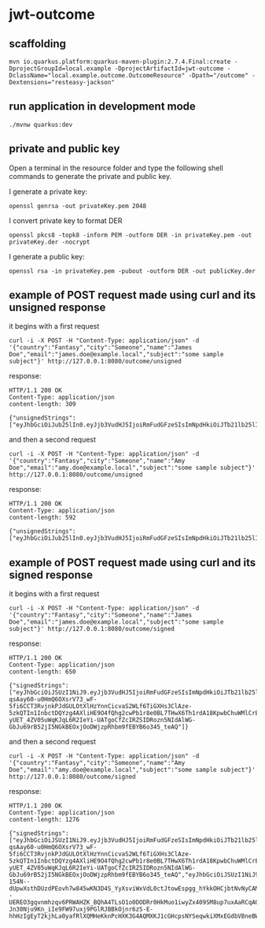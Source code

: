 # jwt-outcome

## scaffolding

```shell
mvn io.quarkus.platform:quarkus-maven-plugin:2.7.4.Final:create -DprojectGroupId=local.example -DprojectArtifactId=jwt-outcome -DclassName="local.example.outcome.OutcomeResource" -Dpath="/outcome" -Dextensions="resteasy-jackson"
```

## run application in development mode

```shell
./mvnw quarkus:dev
```

## private and public key

Open a terminal in the resource folder and type the following shell commands to generate the private and public key.

I generate a private key:

```shell
openssl genrsa -out privateKey.pem 2048
```

I convert private key to format DER

```shell
openssl pkcs8 -topk8 -inform PEM -outform DER -in privateKey.pem -out privateKey.der -nocrypt
```

I generate a public key:

```shell
openssl rsa -in privateKey.pem -pubout -outform DER -out publicKey.der
```

## example of POST request made using curl and its unsigned response

it begins with a first request

```shell
curl -i -X POST -H "Content-Type: application/json" -d '{"country":"Fantasy","city":"Someone","name":"James Doe","email":"james.doe@example.local","subject":"some sample subject"}' http://127.0.0.1:8080/outcome/unsigned
```

response:

```text
HTTP/1.1 200 OK
Content-Type: application/json
content-length: 309

{"unsignedStrings":["eyJhbGciOiJub25lIn0.eyJjb3VudHJ5IjoiRmFudGFzeSIsImNpdHkiOiJTb21lb25lIiwibmFtZSI6IkphbWVzIERvZSIsImVtYWlsIjoiamFtZXMuZG9lQGV4YW1wbGUubG9jYWwiLCJzdWIiOiJzb21lIHNhbXBsZSBzdWJqZWN0IiwianRpIjoiYzA0Mjk0YTItZGY5MS00YWY2LWFlMDctZGYwOTk2ZjE0YTdmIiwiaWF0IjoxNjQ3MTkyNzQ5LCJleHAiOjE2NDcxOTYzNDl9."]}
```

and then a second request

```shell
curl -i -X POST -H "Content-Type: application/json" -d '{"country":"Fantasy","city":"Someone","name":"Amy Doe","email":"amy.doe@example.local","subject":"some sample subject"}' http://127.0.0.1:8080/outcome/unsigned
```

response:

```text
HTTP/1.1 200 OK
Content-Type: application/json
content-length: 592

{"unsignedStrings":["eyJhbGciOiJub25lIn0.eyJjb3VudHJ5IjoiRmFudGFzeSIsImNpdHkiOiJTb21lb25lIiwibmFtZSI6IkphbWVzIERvZSIsImVtYWlsIjoiamFtZXMuZG9lQGV4YW1wbGUubG9jYWwiLCJzdWIiOiJzb21lIHNhbXBsZSBzdWJqZWN0IiwianRpIjoiYzA0Mjk0YTItZGY5MS00YWY2LWFlMDctZGYwOTk2ZjE0YTdmIiwiaWF0IjoxNjQ3MTkyNzQ5LCJleHAiOjE2NDcxOTYzNDl9.","eyJhbGciOiJub25lIn0.eyJjb3VudHJ5IjoiRmFudGFzeSIsImNpdHkiOiJTb21lb25lIiwibmFtZSI6IkFteSBEb2UiLCJlbWFpbCI6ImFteS5kb2VAZXhhbXBsZS5sb2NhbCIsInN1YiI6InNvbWUgc2FtcGxlIHN1YmplY3QiLCJqdGkiOiI5OGE4NmJiOC0xOTRjLTRjMjAtYTk1NS02ZWNmMjY2MzFhZWYiLCJpYXQiOjE2NDcxOTI3NjAsImV4cCI6MTY0NzE5NjM2MH0."]}
```

## example of POST request made using curl and its signed response

it begins with a first request

```shell
curl -i -X POST -H "Content-Type: application/json" -d '{"country":"Fantasy","city":"Someone","name":"James Doe","email":"james.doe@example.local","subject":"some sample subject"}' http://127.0.0.1:8080/outcome/signed
```

response:

```text
HTTP/1.1 200 OK
Content-Type: application/json
content-length: 650

{"signedStrings":["eyJhbGciOiJSUzI1NiJ9.eyJjb3VudHJ5IjoiRmFudGFzeSIsImNpdHkiOiJTb21lb25lIiwibmFtZSI6IkphbWVzIERvZSIsImVtYWlsIjoiamFtZXMuZG9lQGV4YW1wbGUubG9jYWwiLCJzdWIiOiJzb21lIHNhbXBsZSBzdWJqZWN0IiwianRpIjoiNTg3YjI0OTAtZTFlYi00ZTNkLTlhMDMtNmE4OGVhMWMxMDY1IiwiaWF0IjoxNjQ3MTk0NDYwLCJleHAiOjE2NDcxOTYyNjB9.gX4SjqZVO3OL-qsAay60-u0HmQ6OXsrV73_wF-5fi6CCT3RvjnkPJdGULOtXlHzYnnCicvaS2WLf6TiGXHs3ClAze-5zkQTIn1InbctDQYzg4AXliHE9O4fQhg2cwPb1r8e0BL7THwX6Th1rdA18KpwbChuWMlCrEU_2NXnfcW4uryOFdO6VS4NFfgM1F4w7uMzvPdXj_nEz0nomhYLGcQzGcc6yRDUjgNzMmb8C9SeJWsC6-yUET_4ZV05uWqKJqL6R2IeYi-UATgoCfZcIRZSIDRozn5NIdAlWG-GbJu69rB52jI5NGkBEOxjOoDWjzpRhbm9fEBYB6o345_teAQ"]}
```

and then a second request

```shell
curl -i -X POST -H "Content-Type: application/json" -d '{"country":"Fantasy","city":"Someone","name":"Amy Doe","email":"amy.doe@example.local","subject":"some sample subject"}' http://127.0.0.1:8080/outcome/signed
```

response:

```text
HTTP/1.1 200 OK
Content-Type: application/json
content-length: 1276

{"signedStrings":["eyJhbGciOiJSUzI1NiJ9.eyJjb3VudHJ5IjoiRmFudGFzeSIsImNpdHkiOiJTb21lb25lIiwibmFtZSI6IkphbWVzIERvZSIsImVtYWlsIjoiamFtZXMuZG9lQGV4YW1wbGUubG9jYWwiLCJzdWIiOiJzb21lIHNhbXBsZSBzdWJqZWN0IiwianRpIjoiNTg3YjI0OTAtZTFlYi00ZTNkLTlhMDMtNmE4OGVhMWMxMDY1IiwiaWF0IjoxNjQ3MTk0NDYwLCJleHAiOjE2NDcxOTYyNjB9.gX4SjqZVO3OL-qsAay60-u0HmQ6OXsrV73_wF-5fi6CCT3RvjnkPJdGULOtXlHzYnnCicvaS2WLf6TiGXHs3ClAze-5zkQTIn1InbctDQYzg4AXliHE9O4fQhg2cwPb1r8e0BL7THwX6Th1rdA18KpwbChuWMlCrEU_2NXnfcW4uryOFdO6VS4NFfgM1F4w7uMzvPdXj_nEz0nomhYLGcQzGcc6yRDUjgNzMmb8C9SeJWsC6-yUET_4ZV05uWqKJqL6R2IeYi-UATgoCfZcIRZSIDRozn5NIdAlWG-GbJu69rB52jI5NGkBEOxjOoDWjzpRhbm9fEBYB6o345_teAQ","eyJhbGciOiJSUzI1NiJ9.eyJjb3VudHJ5IjoiRmFudGFzeSIsImNpdHkiOiJTb21lb25lIiwibmFtZSI6IkFteSBEb2UiLCJlbWFpbCI6ImFteS5kb2VAZXhhbXBsZS5sb2NhbCIsInN1YiI6InNvbWUgc2FtcGxlIHN1YmplY3QiLCJqdGkiOiI3MzgzNWY4Mi05NjY2LTRjODgtYTYzZS0yY2UyZWY0MmVmMjkiLCJpYXQiOjE2NDcxOTQ1MzksImV4cCI6MTY0NzE5NjMzOX0.JQ_gun6248k0Is-154N--dUpwXsthDUzdPEovh7w845wKN3D4S_YyXsviWxVdL0ctJtowEspgg_hYkkOHCjbtNvNyCAMauLKGemvWStAQQstFG6f4t8JkkU6W8CZLLYL5--UEREO3gqvnmhzqv6PRWAHZK_BQhA4TLsO1o0DODRr0HkMuo1iwyZx409SM8up7uxAaRCqAQXbzg6Ya00Ps6D6ZbRgnFCvUg-Jn30Nju9Kn_iIe9FW97uxj9PGlRJBBkOjnr6zS-E-hhHzIgEyT2kjhLa0yafRlXQMHeKknPcHXK3G4AQMXKJ1cGHcpsNYSeqwkiXMxEGdbVBneBWHtg"]}
```
